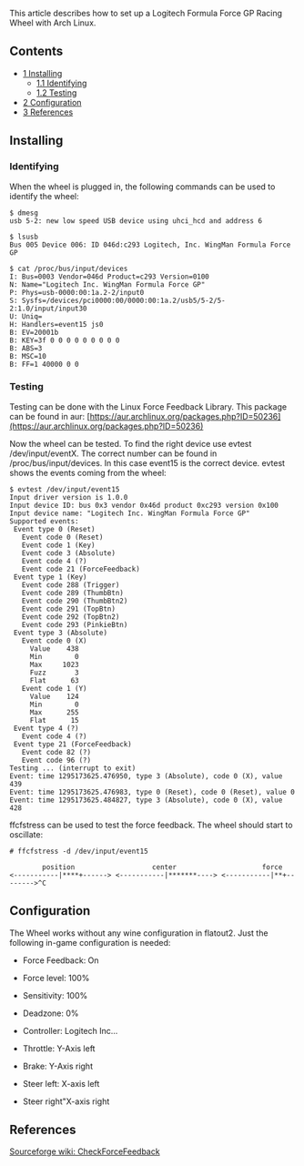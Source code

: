This article describes how to set up a Logitech Formula Force GP Racing Wheel with Arch Linux.

## Contents

*   [1 Installing](#Installing)
    *   [1.1 Identifying](#Identifying)
    *   [1.2 Testing](#Testing)
*   [2 Configuration](#Configuration)
*   [3 References](#References)

## Installing

### Identifying

When the wheel is plugged in, the following commands can be used to identify the wheel:

```
$ dmesg
usb 5-2: new low speed USB device using uhci_hcd and address 6

```

```
$ lsusb
Bus 005 Device 006: ID 046d:c293 Logitech, Inc. WingMan Formula Force GP

```

```
$ cat /proc/bus/input/devices
I: Bus=0003 Vendor=046d Product=c293 Version=0100
N: Name="Logitech Inc. WingMan Formula Force GP"
P: Phys=usb-0000:00:1a.2-2/input0
S: Sysfs=/devices/pci0000:00/0000:00:1a.2/usb5/5-2/5-2:1.0/input/input30
U: Uniq=
H: Handlers=event15 js0 
B: EV=20001b
B: KEY=3f 0 0 0 0 0 0 0 0 0
B: ABS=3
B: MSC=10
B: FF=1 40000 0 0

```

### Testing

Testing can be done with the Linux Force Feedback Library. This package can be found in aur: [https://aur.archlinux.org/packages.php?ID=50236](https://aur.archlinux.org/packages.php?ID=50236)

Now the wheel can be tested. To find the right device use evtest /dev/input/eventX. The correct number can be found in /proc/bus/input/devices. In this case event15 is the correct device. evtest shows the events coming from the wheel:

```
$ evtest /dev/input/event15
Input driver version is 1.0.0
Input device ID: bus 0x3 vendor 0x46d product 0xc293 version 0x100
Input device name: "Logitech Inc. WingMan Formula Force GP"
Supported events:
 Event type 0 (Reset)
   Event code 0 (Reset)
   Event code 1 (Key)
   Event code 3 (Absolute)
   Event code 4 (?)
   Event code 21 (ForceFeedback)
 Event type 1 (Key)
   Event code 288 (Trigger)
   Event code 289 (ThumbBtn)
   Event code 290 (ThumbBtn2)
   Event code 291 (TopBtn)
   Event code 292 (TopBtn2)
   Event code 293 (PinkieBtn)
 Event type 3 (Absolute)
   Event code 0 (X)
     Value    438
     Min        0
     Max     1023
     Fuzz       3
     Flat      63
   Event code 1 (Y)
     Value    124
     Min        0
     Max      255
     Flat      15
 Event type 4 (?)
   Event code 4 (?)
 Event type 21 (ForceFeedback)
   Event code 82 (?)
   Event code 96 (?)
Testing ... (interrupt to exit)
Event: time 1295173625.476950, type 3 (Absolute), code 0 (X), value 439
Event: time 1295173625.476983, type 0 (Reset), code 0 (Reset), value 0
Event: time 1295173625.484827, type 3 (Absolute), code 0 (X), value 428

```

ffcfstress can be used to test the force feedback. The wheel should start to oscillate:

```
# ffcfstress -d /dev/input/event15

        position                   center                     force
<-----------|****+------> <-----------|*******----> <-----------|**+-------->^C

```

## Configuration

The Wheel works without any wine configuration in flatout2\. Just the following in-game configuration is needed:

*   Force Feedback: On
*   Force level: 100%
*   Sensitivity: 100%
*   Deadzone: 0%
*   Controller: Logitech Inc...

*   Throttle: Y-Axis left
*   Brake: Y-Axis right
*   Steer left: X-axis left
*   Steer right"X-axis right

## References

[Sourceforge wiki: CheckForceFeedback](http://sourceforge.net/apps/mediawiki/libff/index.php?title=CheckForceFeedback)